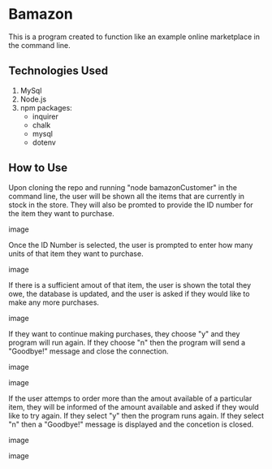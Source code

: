 # Bamazon

This is a program created to function like an example online marketplace in the command line.

## Technologies Used

1. MySql
1. Node.js
1. npm packages:
    * inquirer
    * chalk
    * mysql
    * dotenv

## How to Use

Upon cloning the repo and running "node bamazonCustomer" in the command line, the user will be shown all the items that are currently in stock in the store. They will also be promted to provide the ID number for the item they want to purchase. 

image 

Once the ID Number is selected, the user is prompted to enter how many units of that item they want to purchase. 

image

If there is a sufficient amout of that item, the user is shown the total they owe, the database is updated, and the user is asked if they would like to make any more purchases. 

image

If they want to continue making purchases, they choose "y" and they program will run again. If they choose "n" then the program will send a "Goodbye!" message and close the connection.

image

image

If the user attemps to order more than the amout available of a particular item, they will be informed of the amount available and asked if they would like to try again. If they select "y" then the program runs again. If they select "n" then a "Goodbye!" message is displayed and the concetion is closed. 

image

image
